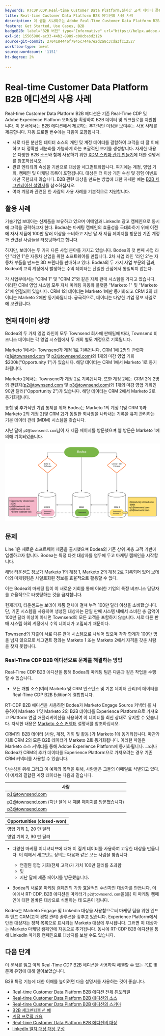 ```yaml
---
keywords: RTCDP;CDP;Real-time Customer Data Platform;실시간 고객 데이터 플랫폼;실시간 cdp;cdp;rtcdp
title: Real-time Customer Data Platform B2B 에디션의 사용 사례
description: 이 샘플 시나리오는 Adobe Real-Time Customer Data Platform B2B 에디션 구현 구성에 대한 예제를 제공합니다.
feature: Get Started, Use Cases, B2B
badgeB2B: label="B2B 버전" type="Informative" url="https://helpx.adobe.com/legal/product-descriptions/real-time-customer-data-platform-b2b-edition-prime-and-ultimate-packages.html newtab=true"
exl-id: 15505980-ac33-44b2-8989-c08cbabd212b
source-git-commit: 2704184446f7945c744e7e2d2a8c3cda3fc12527
workflow-type: tm+mt
source-wordcount: '1151'
ht-degree: 2%

---
```


# Real-time Customer Data Platform B2B 에디션의 사용 사례

Real-time Customer Data Platform B2B 에디션은 기존 Real-Time CDP 및 Adobe Experience Platform 오퍼링을 확장하여 B2B 데이터 및 워크플로를 지원합니다. 이 문서에서는 B2B 에디션에서 제공하는 추가적인 이점을 보여주는 사용 사례를 제공합니다. 자동 프로필 변수에는 다음이 포함됩니다.

- 서로 다른 분산된 데이터 소스의 개인 및 계정 데이터를 결합하여 고객을 더 잘 이해하고 더 정확한 세분화를 가능하게 하는 포괄적인 보기를 생성합니다. 자세한 내용은 다양한 B2B 소스와 함께 사용하기 위한 [XDM 스키마 관계 만들기](./schemas/b2b.md)에 대한 설명서를 참조하십시오.
- 관련 엔티티의 속성을 기반으로 대상을 세그먼트화합니다. 여기에는 계정, 영업 기회, 캠페인 및 마케팅 목록이 포함됩니다. 대상은 더 이상 개인 속성 및 경험 이벤트에만 국한되지 않습니다. B2B 관련 대상을 만드는 방법에 대한 자세한 예는 [B2B 세그멘테이션 설명서](./segmentation/b2b.md)를 참조하십시오.
- 여러 계정과 관련된 한 사람의 사용 사례를 기본적으로 지원합니다.

## 활용 사례

기술기업 보데아는 신제품을 보유하고 있으며 이메일과 LinkedIn 광고 캠페인으로 동시에 고객을 공략하고자 한다. Bodea는 마케팅 캠페인의 효율성을 극대화하기 위해 이전에 자사 제품에 100만 달러 이상을 소비하고 지난 달 새 제품 페이지를 방문한 기존 계정과 관련된 사람들을 타겟팅하려고 합니다.

하지만, 보데아는 두 가지 다른 사업 분야를 가지고 있습니다. Bodea의 첫 번째 사업 라인 &quot;라인 1&quot;은 자동차 산업을 위한 소프트웨어를 만듭니다. 2차 사업 라인 &#39;라인 2&#39;는 자동차 부품을 만드는 3D 프린터를 판매하고 있다. Bodea의 두 가지 사업 부문의 결과, Bodea의 고객 계정에서 발생하는 수익 데이터는 단일한 관점에서 통일되지 않는다.

각 사업부에서는 &quot;CRM 1&quot; 및 &quot;CRM 2&quot;와 같은 자체 판매 시스템을 가지고 있습니다. 이러한 CRM 영업 시스템 모두 자체 마케팅 자동화 플랫폼 &quot;Marketo 1&quot; 및 &quot;Marketo 2&quot;에 연결되어 있습니다. CRM 1의 데이터는 Marketo 1에만 동기화되고 CRM 2의 데이터는 Marketo 2에만 동기화됩니다. 궁극적으로, 데이터는 다양한 기업 정보 사일로에 보관됩니다.

## 현재 데이터 상황

Bodea의 두 가지 영업 라인이 모두 Townsend 회사에 판매됨에 따라, Townsend 비즈니스 데이터는 각 영업 시스템에서 두 개의 별도 계정으로 기록됩니다.

Marketo 1에서는 Townsend가 계정 1로 기록됩니다. CRM 1에 2명의 관련자(p1@townsend.com 및 p2@townsend.com)와 1개의 마감 영업 기회 $200k(&quot;Opportunity 1&quot;)가 있습니다. 해당 데이터는 CRM 1에서 Marketo 1로 동기화됩니다.

Marketo 2에서는 Townsend가 계정 2로 기록됩니다. 또한 계정 2에는 CRM 2에 2명의 관련자(p2@townsend.com 및 p3@townsend.com)와 1개의 마감 영업 기회인 90만 달러(&quot;Opportunity 2&quot;)가 있습니다. 해당 데이터는 CRM 2에서 Marketo 2로 동기화됩니다.

통합 및 추가적인 기업 통제를 위해 Bodea는 Marketo 1의 계정 1(및 CRM 1)과 Marketo 2의 계정 2(및 CRM 2)가 동일한 회사임을 나타내는 기록을 유지 관리하는 기본 데이터 관리 (MDM) 시스템을 갖습니다.

지난 달에 `p2@townsend.com`님이 새 제품 페이지를 방문했으며 웹 방문은 Marketo 1에 의해 기록되었습니다.

![계정 정보 다이어그램](./assets/account-info.png)

## 문제

Line 1은 새로운 소프트웨어 제품을 출시했으며 Bodea의 기존 상위 계층 고객 기반에 업셀하고자 합니다. Bodea는 특정 타겟 대상자를 염두에 두고 마케팅 캠페인을 시작합니다.

해당 타운센드 정보가 Marketo 1의 계정 1, Marketo 2의 계정 2로 기록되어 있어 보데아의 마케팅팀은 사일로화된 정보를 효율적으로 활용할 수 없다.

이는 Bodea의 마케팅 팀이 이 새로운 기회를 통해 이러한 기업의 특정 비즈니스 담당자를 효율적으로 타겟팅하는 것을 금지합니다.

현재까지, 타운센드는 보데아 제품 전체에 걸쳐 누적 100만 달러 이상을 소비했습니다. 단, 기존 시스템을 사용하여 생성된 대상자는 단일 판매 시스템 내에서 소비한 총 금액이 100만 달러 이상이 아니면 Townsend의 모든 고객을 포함하지 않습니다. 서로 다른 판매 시스템 하의 계정에서 수익 데이터가 고립되기 때문이다.

Townsend의 지출이 서로 다른 판매 시스템으로 나뉘어 있으며 각각 합계가 100만 명을 넘지 않으므로 세그먼트 정의는 Marketo 1 또는 Marketo 2에서 자격을 갖춘 사람을 찾지 못합니다.

### Real-Time CDP B2B 에디션으로 문제를 해결하는 방법

Real-Time CDP B2B 에디션을 통해 Bodea의 마케팅 팀은 다음과 같은 작업을 수행할 수 있습니다.

- 모든 개별 소스(여러 Marketo 및 CRM 인스턴스 및 기본 데이터 관리)의 데이터를 Real-Time CDP B2B Edition에 결합합니다.

RT-CDP B2B 에디션을 사용하면 Bodea가 Marketo Engage Source 커넥터 를 사용하여 Marketo 1 및 Marketo 2의 B2B 데이터를 Experience Platform으로 가져오고 Platform 연결 애플리케이션을 사용하여 이 데이터를 최신 상태로 유지할 수 있습니다. 자세한 내용은 [Marketo 소스 커넥터](../sources/connectors/adobe-applications/marketo/marketo.md) 설명서를 참조하십시오.

CRM1의 B2B 데이터 (사람, 계정, 기회 및 활동 )가 Marketo 1에 동기화됩니다. 마찬가지로 CRM 2의 모든 B2B 데이터가 Marketo 2로 동기화됩니다. 이러한 파일은 Marketo 소스 커넥터를 통해 Adobe Experience Platform에 동기화됩니다. 그러나 Bodea가 CRM의 추가 데이터를 Experience Platform으로 가져오려는 경우 기존 CRM 커넥터를 사용할 수 있습니다.

단순성을 위해 그리고 이 예제의 목적을 위해, 사람들은 그들의 이메일로 식별되고 있다. 이 예제의 결합된 계정 데이터는 다음과 같습니다.

| 사람 |
|---|
| p1@townsend.com |
| p2@townsend.com (지난 달에 새 제품 페이지를 방문했습니다) |
| p3@townsend.com |

| Opportunities (closed-won) |
|---|
| 영업 기회 1, 20 만 달러 |
| 영업 기회 2, 90 만 달러 |

- 다양한 마케팅 이니셔티브에 대해 이 집계 데이터를 사용하여 고유한 대상을 만듭니다. 이 예에서 세그먼트 정의는 다음과 같은 모든 사람을 찾습니다.

   - 연결된 영업 기회(전체 고객)가 가치 100만 달러를 초과함
   - 및
   - 지난 달에 제품 페이지를 방문했습니다.

- Bodea의 새로운 마케팅 캠페인의 가장 효율적인 수신자인 대상자를 만듭니다. 이 예에서 RT-CDP, B2B 에디션은 마케터가 `p2@townsend.com`을(를) 이 마케팅 캠페인에 대한 올바른 대상으로 식별하는 데 도움이 됩니다.

Bodea는 Marketo Engage 및 LinkedIn 대상을 사용함으로써 마케팅 팀을 위한 엔드 투 엔드 CXM(고객 경험 관리) 솔루션을 갖추고 있습니다. Experience Platform에서 만든 대상자는 정적 목록으로 표시되는 Marketo 대상에 푸시됩니다. 그러면 이 대상자는 Marketo 마케팅 캠페인에 자동으로 추가됩니다. 동시에 RT-CDP B2B 에디션을 통해 LinkedIn 마케팅 캠페인으로 대상자를 보낼 수도 있습니다.

## 다음 단계

이 문서를 읽고 이제 Real-Time CDP B2B 에디션을 사용하여 해결할 수 있는 목표 및 문제 유형에 대해 알아보았습니다.

B2B 특정 기능에 대한 이해를 높이려면 다음 설명서를 사용하는 것이 좋습니다.

- [Real-time Customer Data Platform B2B 에디션 전체 튜토리얼](./b2b-tutorial.md)
- [Real-time Customer Data Platform B2B 에디션의 소스](./sources/b2b.md)
- [Real-time Customer Data Platform B2B 에디션의 스키마](./schemas/b2b.md)
- [B2B 세그멘테이션 예](./segmentation/b2b.md)
- [계정 프로필 개요](./accounts/account-profile-overview.md)
- [Real-time Customer Data Platform B2B 에디션의 대상](./destinations/b2b.md)
- [linkedIn 일치 대상 대상 구성](../destinations/catalog/social/linkedin.md)
